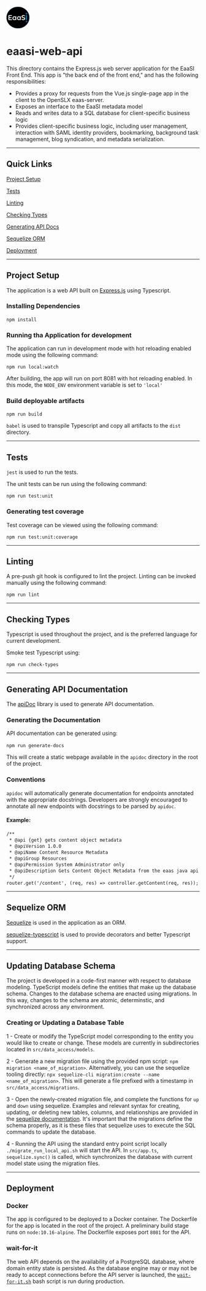 ![EaaSI Logo](../eaasi-front-end/src/assets/header-logo.png)

# eaasi-web-api

This directory contains the Express.js web server application for the EaaSI Front End.
This app is "the back end of the front end," and has the following responsibilities:

- Provides a proxy for requests from the Vue.js single-page app in the client to the OpenSLX eaas-server.
- Exposes an interface to the EaaSI metadata model
- Reads and writes data to a SQL database for client-specific business logic
- Provides client-specific business logic, including user management, interaction with SAML identity providers, bookmarking, background task management, blog syndication, and metadata serialization.


---


## Quick Links

[Project Setup](#project-setup)

[Tests](#tests)

[Linting](#linting)

[Checking Types](#checking-types)

[Generating API Docs](#generating-api-documentation)

[Sequelize ORM](#sequelize-orm)

[Deployment](#deployment)

---


## Project Setup

The application is a web API built on [Express.js](https://expressjs.com/) using Typescript.

### Installing Dependencies

```
npm install
```

### Running tha Application for development

The application can run in development mode with hot reloading enabled mode using the following command:

```
npm run local:watch
```

After building, the app will run on port 8081 with hot reloading enabled.  In this mode, the `NODE_ENV` environment variable is set to `'local'`

### Build deployable artifacts
```
npm run build
```

`babel` is used to transpile Typescript and copy all artifacts to the `dist` directory.


---


## Tests

`jest` is used to run the tests.

The unit tests can be run using the following command:

```
npm run test:unit
```

### Generating test coverage

Test coverage can be viewed using the following command:

```
npm run test:unit:coverage
```


---


## Linting

A pre-push git hook is configured to lint the project.  Linting can be invoked manually using the following command:

```
npm run lint
```


---


## Checking Types

Typescript is used throughout the project, and is the preferred language for current development.

Smoke test Typescript using:

```
npm run check-types
```


---


## Generating API Documentation

The [apiDoc](https://apidocjs.com/) library is used to generate API documentation.

### Generating the Documentation

API documentation can be generated using:

`npm run generate-docs`

This will create a static webpage available in the `apidoc` directory in the root of the project.

### Conventions

`apidoc` will automatically generate documentation for endpoints annotated with the appropriate docstrings.
Developers are strongly encouraged to annotate all new endpoints with docstrings to be parsed by `apidoc`.

#### Example:

```
/**
 * @api {get} gets content object metadata
 * @apiVersion 1.0.0
 * @apiName Content Resource Metadata
 * @apiGroup Resources
 * @apiPermission System Administrator only
 * @apiDescription Gets Content Object Metadata from the eaas java api
 */
router.get('/content', (req, res) => controller.getContent(req, res));
```


---


## Sequelize ORM

[Sequelize](https://sequelize.org) is used in the application as an ORM.

[sequelize-typescript](https://www.npmjs.com/package/sequelize-typescript) is used to provide decorators and better Typescript support.


---


## Updating Database Schema

The project is developed in a code-first manner with respect to database modeling.
TypeScript models define the entities that make up the database schema.
Changes to the database schema are enacted using migrations.  In this way, changes to the schema are atomic, determinstic, and synchronized across any environment.


### Creating or Updating a Database Table

1 - Create or modify the TypeScript model corresponding to the entity you would like to create or change.  These models are currently in subdirectories located in `src/data_access/models`.

2 - Generate a new migration file using the provided npm script: `npm migration <name_of_migration>`. Alternatively, you can use the sequelize tooling directly: `npx sequelize-cli migration:create --name <name_of_migration>`.  This will generate a file prefixed with a timestamp in `src/data_access/migrations`.

3 - Open the newly-created migration file, and complete the functions for `up` and `down` using sequelize.  Examples and relevant syntax for creating, updating, or deleting new tables, columns, and relationships are provided in the [sequelize documentation](https://sequelize.org/master/manual/migrations.html#migration-skeleton).  It's important that the migrations define the schema properly, as it is these files that sequelize uses to execute the SQL commands to update the database.

4 - Running the API using the standard entry point script locally `./migrate_run_local_api.sh` will start the API.  In `src/app.ts`, `sequelize.sync()` is called, which synchronizes the database with current model state using the migration files.

---


## Deployment

### Docker

The app is configured to be deployed to a Docker container.  The Dockerfile for the app is located in the root of the project.
A preliminary build stage runs on `node:10.16-alpine`.  The Dockerfile exposes port `8081` for the API.

### wait-for-it

The web API depends on the availability of a PostgreSQL database, where domain entity state is persisted.
As the database engine may or may not be ready to accept connections before the API server is launched, the [`wait-for-it.sh`](https://github.com/vishnubob/wait-for-it)
bash script is run during production.
